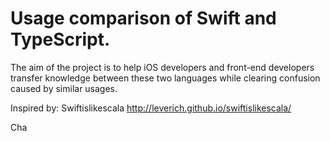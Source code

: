

# Usage comparison of Swift and TypeScript.

The aim of the project is to help iOS developers and front-end developers transfer knowledge between these two languages while clearing confusion caused by similar usages.

Inspired by: Swiftislikescala http://leverich.github.io/swiftislikescala/  

Cha

